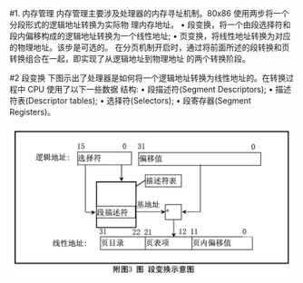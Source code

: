 #1. 内存管理
内存管理主要涉及处理器的内存寻址机制。80x86 使用两步将一个分段形式的逻辑地址转换为实际物
理内存地址。
• 段变换，将一个由段选择符和段内偏移构成的逻辑地址转换为一个线性地址; • 页变换，将线性地址转换为对应的物理地址。该步是可选的。
在分页机制开启时，通过将前面所述的段转换和页转换组合在一起，即实现了从逻辑地址到物理地址 的两个转换阶段。

#2 段变换
下图示出了处理器是如何将一个逻辑地址转换为线性地址的。在转换过程中 CPU 使用了以下一些数据 结构:
• 段描述符(Segment Descriptors);
• 描述符表(Descriptor tables);
• 选择符(Selectors);
• 段寄存器(Segment Registers)。

![](res/fu3.png)